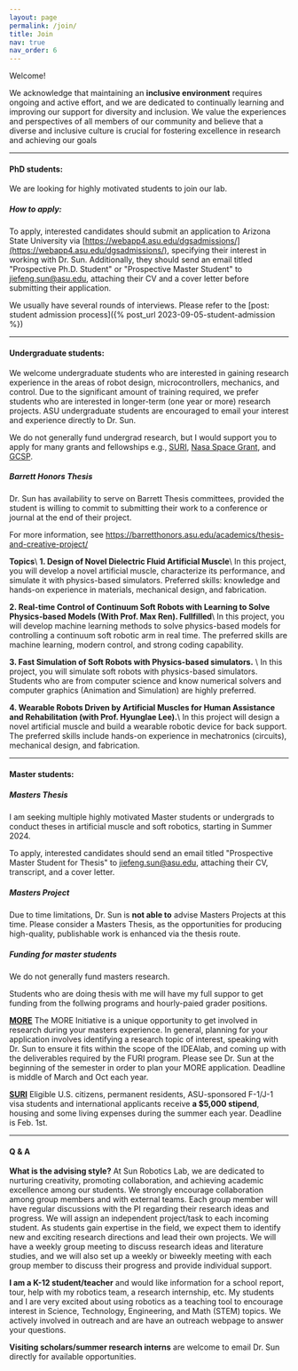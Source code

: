 ```yaml
---
layout: page
permalink: /join/
title: Join
nav: true
nav_order: 6
---
```

Welcome!

We acknowledge that maintaining an __inclusive environment__ requires ongoing and active effort, and we are dedicated to continually learning and improving our support for diversity and inclusion. We value the experiences and perspectives of all members of our community and believe that a diverse and inclusive culture is crucial for fostering excellence in research and achieving our goals

---


#### PhD students:

We are looking for highly motivated students to join our lab. 

##### How to apply:
To apply, interested candidates should submit an application to Arizona State University via [https://webapp4.asu.edu/dgsadmissions/](https://webapp4.asu.edu/dgsadmissions/), specifying their interest in working with Dr. Sun. Additionally, they should send an email titled "Prospective Ph.D. Student" or "Prospective Master Student" to jiefeng.sun@asu.edu, attaching their CV and a cover letter before submitting their application.

We usually have several rounds of interviews. Please refer to the [post: student admission process]({% post_url 2023-09-05-student-admission %})


---
#### Undergraduate students:

We welcome undergraduate students who are interested in gaining research experience in the areas of robot design, microcontrollers, mechanics, and control. Due to the significant amount of training required, we prefer students who are interested in longer-term (one year or more) research projects.
ASU undergraduate students are encouraged to email your interest and experience directly to Dr. Sun.

We do not generally fund undergrad research, but I would support you to apply for many grants and fellowships e.g., [SURI](https://students.engineering.asu.edu/graduate/research/suri/), [Nasa Space Grant](https://nasa.asu.edu/node), and [GCSP](https://gcsp.engineering.asu.edu/). 


##### ___Barrett Honors Thesis___
Dr. Sun has availability to serve on Barrett Thesis committees, provided the student is willing to commit to submitting their work to a conference or journal at the end of their project.

For more information, see https://barretthonors.asu.edu/academics/thesis-and-creative-project/


__Topics__\\
__1. Design of Novel Dielectric Fluid Artificial Muscle__\\
In this project, you will develop a novel artificial muscle, characterize its performance, and simulate it with physics-based simulators. Preferred skills: knowledge and hands-on experience in materials, mechanical design, and fabrication. 

**2. Real-time Control of Continuum Soft Robots with Learning to Solve Physics-based Models (With Prof. Max Ren). Fullfilled**\\
In this project, you will develop machine learning methods to solve physics-based models for controlling a continuum soft robotic arm in real time. The preferred skills are machine learning, modern control, and strong coding capability. 

__3. Fast Simulation of Soft Robots with Physics-based simulators.__ \\
In this project, you will simulate soft robots with physics-based simulators. Students who are from computer science and know numerical solvers and computer graphics (Animation and Simulation) are highly preferred. 

__4. Wearable Robots Driven by Artificial Muscles for Human Assistance and Rehabilitation (with Prof. Hyunglae Lee).__\\
In this project will design a novel artificial muscle and build a wearable robotic device for back support. The preferred skills include hands-on experience in mechatronics (circuits), mechanical design, and fabrication.



---


#### Master students:


##### Masters Thesis

I am seeking multiple highly motivated Master students or undergrads to conduct theses in artificial muscle and soft robotics, starting in Summer 2024. 

To apply, interested candidates should send an email titled "Prospective Master Student for Thesis" to jiefeng.sun@asu.edu, attaching their CV, transcript, and a cover letter. 




##### Masters Project
Due to time limitations, Dr. Sun is **not able to** advise Masters Projects at this time. Please consider a Masters Thesis, as the opportunities for producing high-quality, publishable work is enhanced via the thesis route.



##### Funding for master students
We do not generally fund masters research.  

Students who are doing thesis with me will have my full suppor to get funding from the follwing programs and hourly-paied grader positions.  

[__MORE__](https://students.engineering.asu.edu/graduate/research/more/)
The MORE Initiative is a unique opportunity to get involved in research during your masters experience. In general, planning for your application involves identifying a research topic of interest, speaking with Dr. Sun to ensure it fits within the scope of the IDEAlab, and coming up with the deliverables required by the FURI program. Please see Dr. Sun at the beginning of the semester in order to plan your MORE application. Deadline is middle of March and Oct each year. 

[__SURI__](https://students.engineering.asu.edu/graduate/research/suri/)
Eligible U.S. citizens, permanent residents, ASU-sponsored F-1/J-1 visa students and international applicants receive **a $5,000 stipend**, housing and some living expenses during the summer each year. Deadline is Feb. 1st.

---



#### Q & A

__What is the advising style?__
At Sun Robotics Lab, we are dedicated to nurturing creativity, promoting collaboration, and achieving academic excellence among our students. We strongly encourage collaboration among group members and with external teams.
Each group member will have regular discussions with the PI regarding their research ideas and progress. We will assign an independent project/task to each incoming student. As students gain expertise in the field, we expect them to identify new and exciting research directions and lead their own projects.
We will have a weekly group meeting to discuss research ideas and literature studies, and we will also set up a weekly or biweekly meeting with each group member to discuss their progress and provide individual support.



 __I am a K-12 student/teacher__ and would like information for a school report, tour, help with my robotics team, a research internship, etc. My students and I are very excited about using robotics as a teaching tool to encourage interest in Science, Technology, Engineering, and Math (STEM) topics. We actively involved in outreach and are have an outreach webpage to answer your questions.


__Visiting scholars/summer research interns__ are welcome to email Dr. Sun directly for available opportunities.